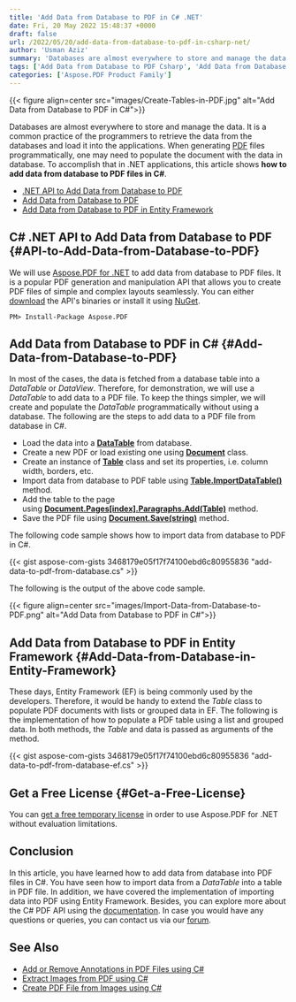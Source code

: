 ```yaml
---
title: 'Add Data from Database to PDF in C# .NET'
date: Fri, 20 May 2022 15:48:37 +0000
draft: false
url: /2022/05/20/add-data-from-database-to-pdf-in-csharp-net/
author: 'Usman Aziz'
summary: 'Databases are almost everywhere to store and manage the data. It is a common practice of the programmers to retrieve the data from the databases and load it into the applications. When generating [PDF][1] files programmatically, one may need to populate the document with the data in database. To accomplish that in .NET applications, this article shows **how to add data from database to PDF files in C#**.'
tags: ['Add Data from Database to PDF Csharp', 'Add Data from Database to PDF in Entity Framework', 'DotNet API to Add Data from Database to PDF', 'DotNet PDF Generator API']
categories: ['Aspose.PDF Product Family']
---
```




{{< figure align=center src="images/Create-Tables-in-PDF.jpg" alt="Add Data from Database to PDF in C#">}}


Databases are almost everywhere to store and manage the data. It is a common practice of the programmers to retrieve the data from the databases and load it into the applications. When generating [PDF][2] files programmatically, one may need to populate the document with the data in database. To accomplish that in .NET applications, this article shows **how to add data from database to PDF files in C#**.

*   [.NET API to Add Data from Database to PDF][3]
*   [Add Data from Database to PDF][4]
*   [Add Data from Database to PDF in Entity Framework][5]

## C# .NET API to Add Data from Database to PDF {#API-to-Add-Data-from-Database-to-PDF}

We will use [Aspose.PDF for .NET][6] to add data from database to PDF files. It is a popular PDF generation and manipulation API that allows you to create PDF files of simple and complex layouts seamlessly. You can either [download][7] the API's binaries or install it using [NuGet][8].

```
PM> Install-Package Aspose.PDF
```

## Add Data from Database to PDF in C# {#Add-Data-from-Database-to-PDF}

In most of the cases, the data is fetched from a database table into a _DataTable_ or _DataView_. Therefore, for demonstration, we will use a _DataTable_ to add data to a PDF file. To keep the things simpler, we will create and populate the _DataTable_ programmatically without using a database. The following are the steps to add data to a PDF file from database in C#.

*   Load the data into a [**DataTable**][9] from database.
*   Create a new PDF or load existing one using [**Document**][10] class.
*   Create an instance of [**Table**][11] class and set its properties, i.e. column width, borders, etc.
*   Import data from database to PDF table using [**Table.ImportDataTable()**][12] method.
*   Add the table to the page using [**Document.Pages\[index\].Paragraphs.Add(Table)**][13] method.
*   Save the PDF file using [**Document.Save(string)**][14] method.

The following code sample shows how to import data from database to PDF in C#.

{{< gist aspose-com-gists 3468179e05f17f74100ebd6c80955836 "add-data-to-pdf-from-database.cs" >}}

The following is the output of the above code sample.



{{< figure align=center src="images/Import-Data-from-Database-to-PDF.png" alt="Add Data from Database to PDF in C#">}}


## Add Data from Database to PDF in Entity Framework {#Add-Data-from-Database-in-Entity-Framework}

These days, Entity Framework (EF) is being commonly used by the developers. Therefore, it would be handy to extend the _Table_ class to populate PDF documents with lists or grouped data in EF. The following is the implementation of how to populate a PDF table using a list and grouped data. In both methods, the _Table_ and data is passed as arguments of the method.

{{< gist aspose-com-gists 3468179e05f17f74100ebd6c80955836 "add-data-to-pdf-from-database-ef.cs" >}}

## Get a Free License {#Get-a-Free-License}

You can [get a free temporary license][15] in order to use Aspose.PDF for .NET without evaluation limitations.

## Conclusion

In this article, you have learned how to add data from database into PDF files in C#. You have seen how to import data from a _DataTable_ into a table in PDF file. In addition, we have covered the implementation of importing data into PDF using Entity Framework. Besides, you can explore more about the C# PDF API using the [documentation][16]. In case you would have any questions or queries, you can contact us via our [forum][17].

## See Also

*   [Add or Remove Annotations in PDF Files using C#][18]
*   [Extract Images from PDF using C#][19]
*   [Create PDF File from Images using C#][20]




[1]: https://docs.fileformat.com/pdf/
[2]: https://docs.fileformat.com/pdf/
[3]: #API-to-Add-Data-from-Database-to-PDF
[4]: #Add-Data-from-Database-to-PDF
[5]: #Add-Data-from-Database-in-Entity-Framework
[6]: https://products.aspose.com/pdf/net/
[7]: https://downloads.aspose.com/pdf/net/
[8]: http://nuget.org/packages/Aspose.PDF
[9]: https://docs.microsoft.com/en-us/dotnet/api/system.data.datatable
[10]: https://apireference.aspose.com/pdf/net/aspose.pdf/document
[11]: https://apireference.aspose.com/pdf/net/aspose.pdf/table
[12]: https://apireference.aspose.com/pdf/net/aspose.pdf.table/importdatatable/methods/1
[13]: https://apireference.aspose.com/pdf/net/aspose.pdf/paragraphs/methods/add
[14]: https://apireference.aspose.com/pdf/net/aspose.pdf.document/save/methods/5
[15]: https://purchase.aspose.com/temporary-license
[16]: https://docs.aspose.com/pdf/net/
[17]: https://forum.aspose.com/
[18]: https://blog.aspose.com/2021/01/04/add-or-remove-annotations-in-pdf-using-csharp/
[19]: https://blog.aspose.com/2021/06/15/extract-images-from-pdf-in-csharp/
[20]: https://blog.aspose.com/2021/04/20/create-pdf-from-images-using-csharp/




